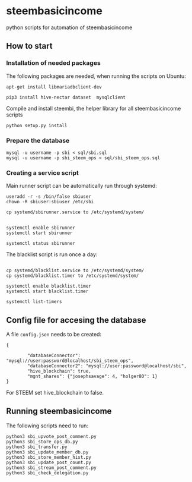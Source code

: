 # steembasicincome

python scripts for automation of steembasicincome

## How to start

### Installation of needed packages

The following packages are needed, when running the scripts on Ubuntu:
```
apt-get install libmariadbclient-dev
```

```
pip3 install hive-nectar dataset  mysqlclient
```

Compile and install steembi, the helper library for all steembasicincome scripts

```
python setup.py install
```

### Prepare the database

```
mysql -u username -p sbi < sql/sbi.sql
mysql -u username -p sbi_steem_ops < sql/sbi_steem_ops.sql
```


### Creating a service script

Main runner script can be automatically run through systemd:

```
useradd -r -s /bin/false sbiuser
chown -R sbiuser:sbiuser /etc/sbi

cp systemd/sbirunner.service to /etc/systemd/system/


systemctl enable sbirunner
systemctl start sbirunner

systemctl status sbirunner
```

The blacklist script is run once a day:
```

cp systemd/blacklist.service to /etc/systemd/system/
cp systemd/blacklist.timer to /etc/systemd/system/

systemctl enable blacklist.timer
systemctl start blacklist.timer

systemctl list-timers
```

## Config file for accesing the database

A file `config.json` needs to be created:

```
{

        "databaseConnector": "mysql://user:password@localhost/sbi_steem_ops",
        "databaseConnector2": "mysql://user:password@localhost/sbi",
        "hive_blockchain": true,
        "mgnt_shares": {"josephsavage": 4, "holger80": 1}
}
```
For STEEM set hive_blockchain to false.

## Running steembasicincome

The following scripts need to run:
```
python3 sbi_upvote_post_comment.py
python3 sbi_store_ops_db.py
python3 sbi_transfer.py
python3 sbi_update_member_db.py
python3 sbi_store_member_hist.py
python3 sbi_update_post_count.py
python3 sbi_stream_post_comment.py
python3 sbi_check_delegation.py

```